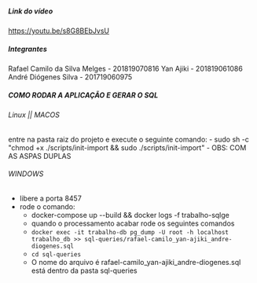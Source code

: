 ##### Link do vídeo
https://youtu.be/s8G8BEbJvsU

##### Integrantes
Rafael Camilo da Silva Melges - 201819070816
Yan Ajiki - 201819061086
André Diógenes Silva - 201719060975

##### COMO RODAR A APLICAÇÃO E GERAR O SQL

###### Linux || MACOS
entre na pasta raiz do projeto e execute o seguinte comando:
    - sudo sh -c "chmod +x ./scripts/init-import && sudo ./scripts/init-import"
    - OBS: COM AS ASPAS DUPLAS

###### WINDOWS
- libere a porta 8457
- rode o comando:
    - docker-compose up --build && docker logs -f trabalho-sqlge
    - quando o processamento acabar rode os seguintes comandos
    - ```docker exec -it trabalho-db pg_dump -U root -h localhost trabalho_db >> sql-queries/rafael-camilo_yan-ajiki_andre-diogenes.sql```
    - ```cd sql-queries```
    - O nome do arquivo é rafael-camilo_yan-ajiki_andre-diogenes.sql está dentro da pasta sql-queries

